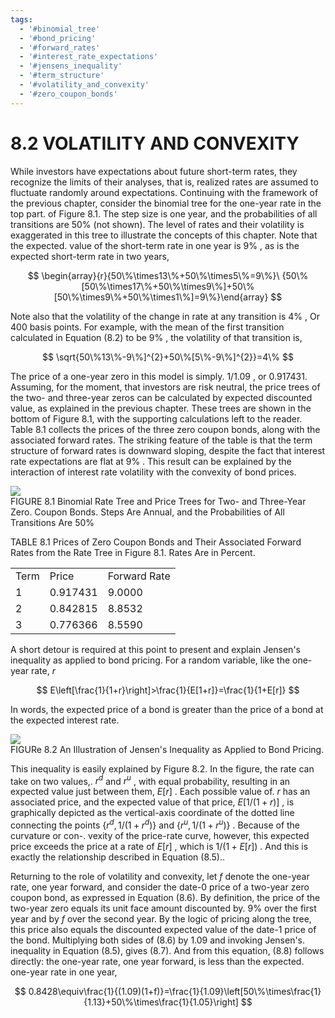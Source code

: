 ```yaml
---
tags:
  - '#binomial_tree'
  - '#bond_pricing'
  - '#forward_rates'
  - '#interest_rate_expectations'
  - '#jensens_inequality'
  - '#term_structure'
  - '#volatility_and_convexity'
  - '#zero_coupon_bonds'
---
```

# 8.2 VOLATILITY AND CONVEXITY  

While investors have expectations about future short-term rates, they recognize the limits of their analyses, that is, realized rates are assumed to fluctuate randomly around expectations. Continuing with the framework of the previous chapter, consider the binomial tree for the one-year rate in the top part. of Figure 8.1. The step size is one year, and the probabilities of all transitions are $50\%$ (not shown). The level of rates and their volatility is exaggerated in this tree to illustrate the concepts of this chapter. Note that the expected. value of the short-term rate in one year is $9\%$ , as is the expected short-term rate in two years,  

$$
\begin{array}{r}{50\%\times13\%+50\%\times5\%=9\%}\ {50\%[50\%\times17\%+50\%\times9\%]+50\%[50\%\times9\%+50\%\times1\%]=9\%}\end{array}
$$  

Note also that the volatility of the change in rate at any transition is $4\%$ , Or 400 basis points. For example, with the mean of the first transition calculated in Equation (8.2) to be $9\%$ , the volatility of that transition is,  

$$
\sqrt{50\%13\%-9\%]^{2}+50\%[5\%-9\%]^{2}}=4\%
$$  

The price of a one-year zero in this model is simply. $1/1.09$ , or 0.917431. Assuming, for the moment, that investors are risk neutral, the price trees of the two- and three-year zeros can be calculated by expected discounted value, as explained in the previous chapter. These trees are shown in the bottom of Figure 8.1, with the supporting calculations left to the reader. Table 8.1 collects the prices of the three zero coupon bonds, along with the associated forward rates. The striking feature of the table is that the term structure of forward rates is downward sloping, despite the fact that interest rate expectations are flat at $9\%$ . This result can be explained by the interaction of interest rate volatility with the convexity of bond prices.  

![](b5357265c248d862370cea4cebe6b9b23dac98060320ff4de3bc022c1d2fcd0a.jpg)  
FIGURE 8.1 Binomial Rate Tree and Price Trees for Two- and Three-Year Zero. Coupon Bonds. Steps Are Annual, and the Probabilities of All Transitions Are $50\%$  

TABLE 8.1 Prices of Zero Coupon Bonds and Their Associated Forward Rates from the Rate Tree in Figure 8.1. Rates Are in Percent.   


<html><body><table><tr><td>Term</td><td>Price</td><td>Forward Rate</td></tr><tr><td>1</td><td>0.917431</td><td>9.0000</td></tr><tr><td>2</td><td>0.842815</td><td>8.8532</td></tr><tr><td>3</td><td>0.776366</td><td>8.5590</td></tr></table></body></html>  

A short detour is required at this point to present and explain Jensen's inequality as applied to bond pricing. For a random variable, like the one-year rate, $r$  

$$
E\left[\frac{1}{1+r}\right]>\frac{1}{E[1+r]}=\frac{1}{1+E[r]}
$$  

In words, the expected price of a bond is greater than the price of a bond at the expected interest rate.  

![](d7528895cf70580f4c42ca74cb5d468f74b1cdb213096ab6874ad64d643b6b6d.jpg)  
FIGURe 8.2  An Illustration of Jensen's Inequality as Applied to Bond Pricing.  

This inequality is easily explained by Figure 8.2. In the figure, the rate can take on two values,. $r^{d}$ and $r^{u}$ , with equal probability, resulting in an expected value just between them, $E[r]$ . Each possible value of. $r$ has an associated price, and the expected value of that price, $E[1/(1+r)]$ , is graphically depicted as the vertical-axis coordinate of the dotted line connecting the points $\{r^{d},1/(1+r^{d})\}$ and $\{r^{u},1/(1+r^{u})\}$ . Because of the curvature or con-. vexity of the price-rate curve, however, this expected price exceeds the price at a rate of $E[r]$ , which is $1/(1+E[r])$ . And this is exactly the relationship described in Equation (8.5)..  

Returning to the role of volatility and convexity, let $f$ denote the one-year rate, one year forward, and consider the date-0 price of a two-year zero coupon bond, as expressed in Equation (8.6). By definition, the price of the two-year zero equals its unit face amount discounted by. $9\%$ over the first year and by $f$ over the second year. By the logic of pricing along the tree, this price also equals the discounted expected value of the date-1 price of the bond. Multiplying both sides of (8.6) by 1.09 and invoking Jensen's. inequality in Equation (8.5), gives (8.7). And from this equation, (8.8) follows directly: the one-year rate, one year forward, is less than the expected. one-year rate in one year,  

$$
0.8428\equiv\frac{1}{(1.09)(1+f)}=\frac{1}{1.09}\left[50\%\times\frac{1}{1.13}+50\%\times\frac{1}{1.05}\right]
$$  
